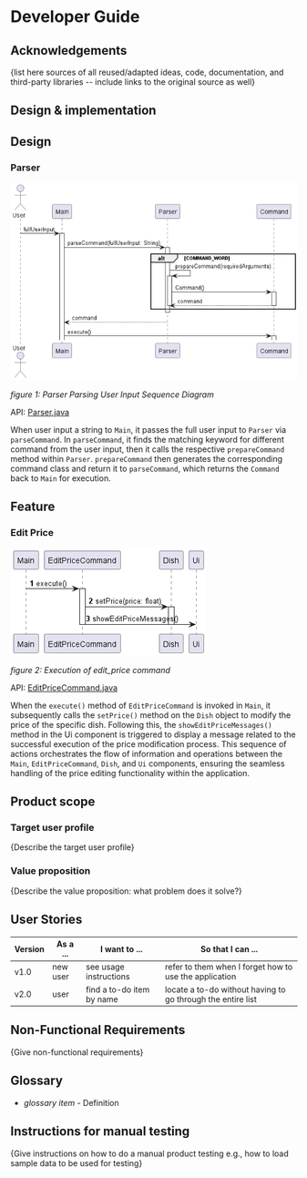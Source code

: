 # Developer Guide

## Acknowledgements

{list here sources of all reused/adapted ideas, code, documentation, and third-party libraries -- include links to the original source as well}

## Design & implementation

## Design

### Parser

![Parser Parsing User Input Sequence Diagram](Parser.png)

*figure 1: Parser Parsing User Input Sequence Diagram*

API: [Parser.java]({repoURL}src/main/java/seedu/cafectrl/parser/Parser.java)

When user input a string to `Main`,  it passes the full user input to `Parser` via `parseCommand`. In `parseCommand`,  it finds the matching keyword for different command from the user input, then it calls the respective `prepareCommand` method within `Parser`. `prepareCommand` then generates the corresponding command class and return it to `parseCommand`, which returns the `Command` back to `Main` for execution.

## Feature

### Edit Price

![Edit Price Execution](EditPriceCommand_execute.png)

*figure 2: Execution of edit_price command*

API: [EditPriceCommand.java]({repoURL}src/main/java/seedu/cafectrl/command/EditPriceCommand.java)

When the `execute()` method of `EditPriceCommand` is invoked in `Main`, it subsequently calls the `setPrice()` method on the `Dish` object to modify the price of the specific dish. Following this, the `showEditPriceMessages()` method in the Ui component is triggered to display a message related to the successful execution of the price modification process. This sequence of actions orchestrates the flow of information and operations between the `Main`, `EditPriceCommand`, `Dish`, and `Ui` components, ensuring the seamless handling of the price editing functionality within the application.

## Product scope
### Target user profile

{Describe the target user profile}

### Value proposition

{Describe the value proposition: what problem does it solve?}

## User Stories

|Version| As a ... | I want to ... | So that I can ...|
|--------|----------|---------------|------------------|
|v1.0|new user|see usage instructions|refer to them when I forget how to use the application|
|v2.0|user|find a to-do item by name|locate a to-do without having to go through the entire list|

## Non-Functional Requirements

{Give non-functional requirements}

## Glossary

* *glossary item* - Definition

## Instructions for manual testing

{Give instructions on how to do a manual product testing e.g., how to load sample data to be used for testing}
